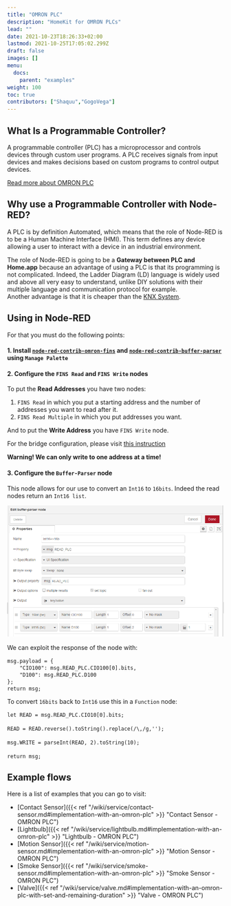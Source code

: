```yaml
---
title: "OMRON PLC"
description: "HomeKit for OMRON PLCs"
lead: ""
date: 2021-10-23T18:26:33+02:00
lastmod: 2021-10-25T17:05:02.299Z
draft: false
images: []
menu:
  docs:
    parent: "examples"
weight: 100
toc: true
contributors: ["Shaquu","GogoVega"]
---
```


## What Is a Programmable Controller?

A programmable controller (PLC) has a microprocessor and controls devices through custom user programs.
A PLC receives signals from input devices and makes decisions based on custom programs to control output devices.

[Read more about OMRON PLC](https://www.ia.omron.com/support/guide/26/introduction.html)

## Why use a Programmable Controller with Node-RED?

A PLC is by definition Automated, which means that the role of Node-RED is to be a Human Machine Interface (HMI).
This term defines any device allowing a user to interact with a device in an industrial environment.

The role of Node-RED is going to be a **Gateway between PLC and Home.app** because an advantage of using a PLC is that its programming is not complicated. Indeed, the Ladder Diagram (LD) language is widely used and above all very easy to understand, unlike DIY solutions with their multiple language and communication protocol for example.\
Another advantage is that it is cheaper than the [KNX System](https://www.knx.org/knx-en/for-professionals/What-is-KNX/A-brief-introduction/index.php).

## Using in Node-RED

For that you must do the following points:

#### 1. Install [`node-red-contrib-omron-fins`](https://github.com/Steve-Mcl/node-red-contrib-omron-fins) and [`node-red-contrib-buffer-parser`](https://github.com/Steve-Mcl/node-red-contrib-buffer-parser) using `Manage Palette`

#### 2. Configure the `FINS Read` and `FINS Write` nodes

To put the **Read Addresses** you have two nodes:
  1. `FINS Read` in which you put a starting address and the number of addresses you want to read after it.
  2. `FINS Read Multiple` in which you put addresses you want.

And to put the **Write Address** you have `FINS Write` node.

For the bridge configuration, please visit [this instruction](https://github.com/Steve-Mcl/node-red-contrib-omron-fins#a-working-example)

**Warning! We can only write to one address at a time!**

#### 3. Configure the `Buffer-Parser` node

This node allows for our use to convert an `Int16` to `16bits`. Indeed the read nodes return an `Int16 list`.

![Buffer Parser Example](omron_plc_buffer_parser_example.png)

We can exploit the response of the node with:

```
msg.payload = {
    "CIO100": msg.READ_PLC.CIO100[0].bits,
    "D100": msg.READ_PLC.D100
};
return msg;
```

To convert `16bits` back to `Int16` use this in a `Function` node:

```
let READ = msg.READ_PLC.CIO10[0].bits;

READ = READ.reverse().toString().replace(/\,/g,'');

msg.WRITE = parseInt(READ, 2).toString(10);

return msg;
```

## Example flows

Here is a list of examples that you can go to visit:

- [Contact Sensor]({{< ref "/wiki/service/contact-sensor.md#implementation-with-an-omron-plc" >}} "Contact Sensor - OMRON PLC")
- [Lightbulb]({{< ref "/wiki/service/lightbulb.md#implementation-with-an-omron-plc" >}} "Lightbulb - OMRON PLC")
- [Motion Sensor]({{< ref "/wiki/service/motion-sensor.md#implementation-with-an-omron-plc" >}} "Motion Sensor - OMRON PLC")
- [Smoke Sensor]({{< ref "/wiki/service/smoke-sensor.md#implementation-with-an-omron-plc" >}} "Smoke Sensor - OMRON PLC")
- [Valve]({{< ref "/wiki/service/valve.md#implementation-with-an-omron-plc-with-set-and-remaining-duration" >}} "Valve - OMRON PLC")
